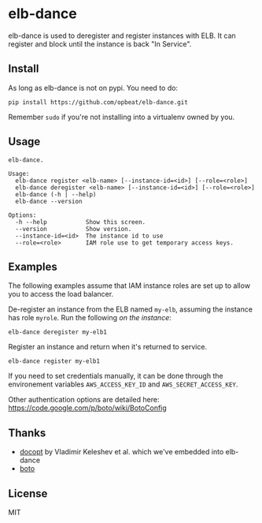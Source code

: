 elb-dance
=========

elb-dance is used to deregister and register instances with ELB.
It can register and block until the instance is back "In Service".


## Install

As long as elb-dance is not on pypi. You need to do:

    pip install https://github.com/opbeat/elb-dance.git


Remember `sudo` if you're not installing into a virtualenv owned by you.

## Usage

    elb-dance.

    Usage:
      elb-dance register <elb-name> [--instance-id=<id>] [--role=<role>]
      elb-dance deregister <elb-name> [--instance-id=<id>] [--role=<role>]
      elb-dance (-h | --help)
      elb-dance --version

    Options:
      -h --help           Show this screen.
      --version           Show version.
      --instance-id=<id>  The instance id to use
      --role=<role>       IAM role use to get temporary access keys.

## Examples

The following examples assume that IAM instance roles are set up to allow you to access the load balancer.


De-register an instance from the ELB named `my-elb`, assuming the instance has role `myrole`. Run the following *on the instance*:

    elb-dance deregister my-elb1

Register an instance and return when it's returned to service.

    elb-dance register my-elb1

If you need to set credentials manually, it can be done through the environement
variables `AWS_ACCESS_KEY_ID` and `AWS_SECRET_ACCESS_KEY`.

Other authentication options are detailed here: https://code.google.com/p/boto/wiki/BotoConfig

## Thanks

* [docopt](https://github.com/docopt/docopt) by Vladimir Keleshev et al. which we've embedded into elb-dance
* [boto](https://github.com/boto/boto)

## License

MIT
